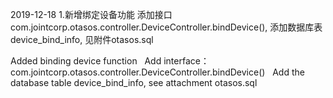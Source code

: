 
2019-12-18
1.新增绑定设备功能
  添加接口com.jointcorp.otasos.controller.DeviceController.bindDevice(),
  添加数据库表device_bind_info, 见附件otasos.sql

Added binding device function
  Add interface：com.jointcorp.otasos.controller.DeviceController.bindDevice()
  Add the database table device_bind_info, see attachment otasos.sql